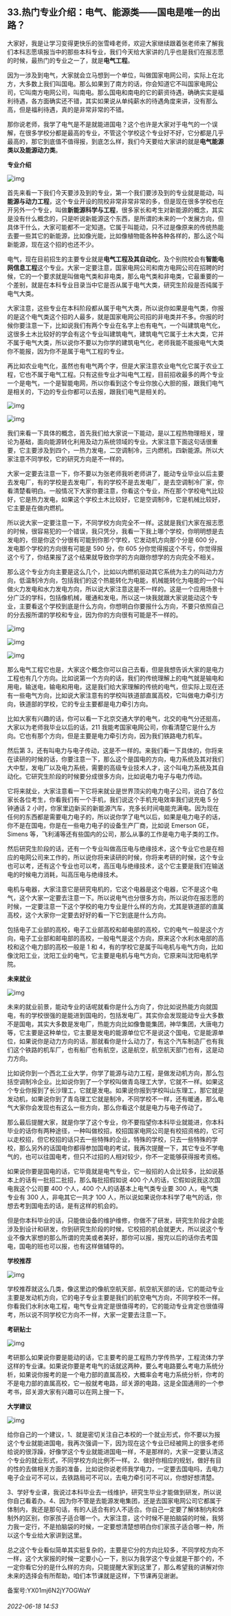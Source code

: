 ## 33.热门专业介绍：电气、能源类——国电是唯一的出路？
大家好，我是让学习变得更快乐的张雪峰老师，欢迎大家继续跟着张老师来了解我们本科志愿填报当中的那些本科专业，我们今天给大家讲的几乎也是我们在报志愿的时候，最热门的专业之一了，就是**电气工程**。


因为一涉及到电气，大家就会立马想到一个单位，叫做国家电网公司，实际上在北方，大多数上我们叫国电。那么如果到了南方的话，你会知道它不叫国家电网公司，它叫南方电网公司，叫南电。那么国电和南电的它的薪资待遇，确确实实是福利待遇，各方面确实还不错，其实如果说从单纯薪水的待遇角度来讲，没有那么高，但是福利待遇，真的是非常非常的不错。


那你说老师，我学了电气是不是就能进国电？这个也许是大家对于电气的一个误解，在很多学校分都是最高的专业，不管这个学校这个专业好不好，它分都是几乎最高的，那它到底值不值得报，到底怎么样，我们今天要给大家讲的就是**电气能源类以及能源动力类**。


**专业介绍**


![img](https://pic1.zhimg.com/v2-8cd632d1472ce7796d42b2879fe4e24d.webp)

首先来看一下我们今天要涉及到的专业，第一个我们要涉及到的专业就是能动，叫**能源与动力工程**，这个专业开设的院校非常非常非常的多，但是现在很多学校也在开另外一个专业，叫做**新能源科学与工程**，很多家长和考生对新能源的概念，其实是没有什么概念的，只是听说新能源这个东西，是所谓的未来的一个发展方向，但具体干什么，大家可能都不一定知道。它属于叫能动，只不过是像原来的传统热能去要一些其它的新能源，比如像光能，比如像植物能各种各种各样的，那么这个叫新能源，现在这个招的也还不少。


电气，现在目前招生的主要专业就是**电气工程及其自动化**，及个别院校会有**智能电网信息工程**这个专业。大家一定要注意，国家电网公司和南方电网公司在招聘的时候，它的一个要求就是叫做电气类和非电类，那么电气类和非电类，它最重要的一个差别，就是在本科专业目录当中它是否从属于电气大类，研究生阶段是否纯属于电气大类。


大家注意，这些专业在本科阶段都从属于电气大类，所以说你如果是电气类，你报的是这个电气类这个招的人最多，就是国家电网公司招的非电类并不多。你报的时候你要注意一下，比如说我们有两个专业在名字上也有电气，一个叫建筑电气化，这很多土木比较好的学会有这个专业叫建筑电气，建筑电气它属于土木大类，它并不属于电气大类，所以说你不要以为你学的建筑电气化，老师我能不能报电气大类你不能报，因为你不是属于电气工程的专业。


再比如农业电气化，虽然也有电气两个字，但是大家注意农业电气化它属于农业工程，它也不属于电气工程。只有这些专业才叫电气工程，目前招收最多的两个专业一个是电气，一个是智能电网，所以你看到这个专业你放心大胆的报，跟我们电气是相关的，下边的专业你都可以去报，跟我们电气是相关的。


![img](https://pic3.zhimg.com/v2-b617cd29ae697aa0c7fb49f27ac72272.webp)

![img](https://pic2.zhimg.com/v2-58108d4bfab64b8e3b9e3bfe2ef0b9ee.webp)

我们来看一下具体的概念，首先我们给大家说一下能动，是以工程热物理相关，理论为基础，面向能源转化利用及动力系统领域的专业。大家注意下面这句话很重要，它主要涉及到四个，一热力发电，二空调制冷，三内燃机，四新能源。所以大家注意不同学校，它的研究方向是不一样的。


大家一定要去注意一下，你不要以为张老师我听老师讲了，能动专业毕业以后主要去发电厂，有的学校是去发电厂，有的学校不是去发电厂，是去空调制冷厂家，你看清楚看明白。一般情况下大家你要注意，你看这个专业，所在那个学校电气比较好，它是热力发电，如果这个学校土木比较好，它是空调制冷，它是机械比较好，它主要是在做内燃机。


所以说大家一定要注意一下，不同学校方向完全不一样。这就是我们大家在报志愿的时候，很容易犯的一个错误，我只凭分，我看一下我上哪个学校，你明明想是去发电的，但是你这个分很有可能到你那个学校，它发动机方向那个分是 600 分，发电那个学校的方向很有可能是 590 分，你 605 分你觉得报这个不亏，你觉得报这个亏了，你结果报了这个结果就导致你学的方向跟你想学的方向完全不相关。


那么这个专业方向主要是这么几个，比如以内燃机驱动其它系统为主力的叫动力方向，低温制冷方向，包括我们的这个热能转化为电能，机械能转化为电能的一个叫做火力发电和水力发电方向，所以说大家注意这是不一样的。这是一个应用场景十分广泛的学科，包括像机械，暖通和发电，所以这一块我就跟大家说能动这个专业，主要看这个学校到底是什么方向，你想明白你要报什么方向，不要只依照自己的分去报所谓的学校和专业，因为你的方向很有可能是不一样的。


![img](https://pic2.zhimg.com/v2-7a89c965291ed47f7449dc25000f3b7d.webp)

![img](https://pic3.zhimg.com/v2-fc000b2f52b7c8065378e1c7b1ec0670.webp)

![img](https://pic3.zhimg.com/v2-ccfe30f7ee4afbf03218b3f8732d7a0a.webp)

那么电气工程它也是，大家这个概念你可以自己去看，但是我想告诉大家的是电力工程也有几个方向。比如说第一个方向的话，我们的传统理解上的电气就是输电和用电，输送电，输电和用电，这是我们给大家理解的传统的电气，但实际上现在还有一些电气方向，比如说大家注意有的学校叫铁道部直属高校，它叫做电力牵引方向，铁道部的学校，它的专业主要都是电力牵引方向。


比如大家有兴趣的话，你可以看一下北京交通大学的电气，北交的电气分还挺高，大家以为老师我毕业以后的话，211 我能考国家电网公司，你看清楚它是什么方向。它也有那个方向，但是主要是电力牵引方向，因为我们铁路电力机车。


然后第 3，还有叫电力与电子传动，这是不一样的。来我们看一下具体的，你将来在读研的时候的话，你要注意一下，那么这个是国电的方向，电力系统及其对我们大中型，发电厂以及电力系统，需要的高级专业技术人才，这个叫电力系统及其自动化。它研究生阶段的时候要分成很多方向，比如说电力电子与电力传动。


它将来就业，大家注意看一下它将来就业是世界顶尖的电力电子公司，说白了各位家长各位考生，你看我们有一个手机，我们说这个手机充电效率我们说充电 5 分钟通话 2 小时，你家里边新买的新能源汽车，充多长时间电能充满电。因为现在任何的东西都是需要电力电子的，所以说你学了电气以后，如果是电力电子的话，你不是在国电，你是在一些电力电子的设备生产厂商，比如说 Emerson GE，Simens 等，飞利浦等还有些国内的公司，那么从事的工作是电力电子类的工作。


然后研究生阶段的话，还有一个专业叫做高压电与绝缘技术，这个专业它也是在相应的电网公司来工作的，所以说你将来读研的时候，你将来考研的时候，这个专业也可以考，还有这个专业也可以考，高压电与绝缘技术，这个它主要是我们在输送电的时候电力消耗，叫高压电与绝缘技术。


电机与电器，大家注意它是研究电机的，它这个电器是这个电器，它不是这个电气，这个大家一定要去注意一下。所以说电气也分很多方向，所以说你在报志愿的时候，一定要注意一下这个学校的电力专业是什么样的方向，尤其是铁道部的直属高校，这个大家你一定要去好好的看一下它到底是什么方向。


包括电子工业部的高校，电子工业部高校和邮电部的高校，它的电气一般是这个方向，电子工业部和邮电部的高校，一般电气是这个方向，原来这个水利水电部的高校和这个电力部的高校一般是 1 和 4，有的学校它是属于叫电机与电气方向，比如像沈阳工业，沈阳工业的电气，它主要是电机与电气方向，它原来叫沈阳电机学院。


**未来就业**


![img](https://pic1.zhimg.com/v2-a0418ff3beb7a30cd14cf06c74c4eeed.webp)

未来的就业前景，能动专业的话呢就看你是什么方向了，你比如说热能方向就国电，有的学校很强的是能进到国电的，包括发电厂。其实你会发现能动专业大多数不是国电，其实大多数是发电厂，热能方向比如像鲁能集团，神华集团，大唐电力等，它主要是这种单位，它主要是发电的能源单位它不是说这个国电，它是能源单位，如果说你是动力方向的话，那就看你是什么动力了，有这个汽车制造厂也有我们这个铁路的机车厂，也有船厂也有航空，这是航空，航空航天部门也有，这是动力方向。


比如说你到一个西北工业大学，你学了能源与动力工程，是做发动机方向，那么包括空调制冷企业。比如说你到了一个学校叫做青岛理工大学，它就不一样。如果这个专业你报到了长沙理工，它就是发电。如果说你报到学校叫山东理工，那它就是发动机，如果说你到了青岛理工它就是制冷，不同学校不一样，还有暖通，那么电气大家你会发现也有这么一些方向，那么你看这个就是电力与电子传动了。


那么最后提醒大家，就是你学了这个专业，你不要指望你本科毕业就能进，你本科毕业的话你有两种途径，一种叫做校招，校招国家电网公司是有校招资格的，它可以走校招，但它校招的话只去一些特殊的企业，特殊的学校，只去一些特殊的学校，那么另外的话国电你都得参加国电的考试，我再次提醒一下，其它专业不学电气的，也可以往国电考，但只不过招的人相对较少，你不一定能够获得报考资格。


如果说你要是国电的话，它毕竟就是电气专业，它一般招的人会比较多，比如说基本上的话有一批招二批招，那么每批招假如说 400 个人的话，它假如说我这次国电我这个公司要 400 个人，400 个人的话基本上电气类专业要 300 人，电气类专业有 300 人，非电其它一共才 100 人，所以说如果说你本科学了电气的话，你想去考到国电去的话，是有这样的机会的。


但是你本科毕业的话，只能做设备的维护维修，你做不了研发，研究生阶段才会能涉及到设计和研发，你到研究生阶段的时候，它校招的机会就更大，所以说这个专业不像大家想的那么所谓的完美或者美好，那你可以报，报完以后的话你去考国电，国电的班也可以报，也有这样做辅导的。


**学校推荐**


![img](https://pica.zhimg.com/v2-9f1d11ed7321bb1b2b62937c7cd53ad8.webp)

学校推荐就这么几类，像这里边的像航空航天部，航空航天部的话，它的能动专业主要是发动机方向，它的电子专业主要是我们的航空电气方向，不同学校不一样。你看我们水利水电工程，电气专业肯定是很值得考的，它的能动专业肯定也很值得考，所以说不同学校它方向不一样，大家一定要去注意一下。


**考研贴士**


![img](https://pic3.zhimg.com/v2-cb63adb1f15d0d25d405809b12c35179.webp)

考研那么如果说你要是能动的话，它主要考的是工程热力学传热学，工程流体力学这样的专业课。如果说你要是考电气的话就这两种，要么考电路要么考电力系统分析，如果说你报考的是一个电力部的直属高校，大概率会考电力系统分析，你考的不是电力部的直属高校，它一般就考电路，邱关源的电路，这是全国通用的一个参考书，邱关源大家有兴趣可以在网上搜一下。


**大学建议**


![img](https://pica.zhimg.com/v2-3c0148f7717522d83749d4d81be586e7.webp)

给你自己的一个建议，1、就是密切关注自己本校的一个就业形式，你不要以为报这个专业就能进国电，我再次强调一下，因为现在这个专业已经被网上的很多老师给说的很浮躁，好像学这个专业就能进国电一样，不是那样的，大家一定要认清这个专业的就业形式，不同学校方向比例不一样。2、做好你相应的规划，做好有目的性的去做相关方面的准备，比如说你说老师我学电力，一定要去国电吗，去电力电子企业可不可以，去铁路局可不可以，去电力牵引可不可以，你想好想清楚。


3、学好专业课，我说过本科毕业去一线维护，研究生毕业才能做到研发，所以说你自己看着办。4、因为你不管是去能源发电集团，还是去国家电网公司它都属于体制内，我还是那句话，有的人适合有的人不适合。你自己一定要了解体制内和体制外的区别，你家孩子适合哪一个。大家注意，这个时候不是拍脑袋的时候，我努力我一定行，不是拍脑袋的时候，一定要想清楚想明白你们家孩子适合哪一种，所以这个专业给大家讲到这里。


总之这个专业看似简单其实挺复杂的，主要是它分的方向比较多，不同学校方向不一样，这个大家报的时候一定要小心一下，别以为我学这个专业就是干那个的，不一定你看它分的是什么样的方向，只能提醒大家到这里了，那么希望我的讲解对你未来的选择会有所帮助，咱们本节课就是这样，下节课再见谢谢。


备案号:YX01mj6N2jY7OGWaY


###### 2022-06-18 14:53
